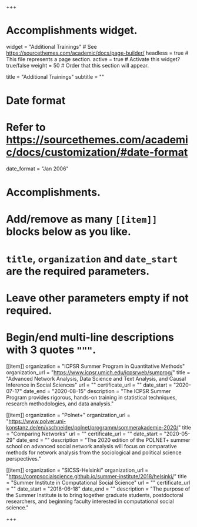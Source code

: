 +++
# Accomplishments widget.
widget = "Additional Trainings"  # See https://sourcethemes.com/academic/docs/page-builder/
headless = true  # This file represents a page section.
active = true  # Activate this widget? true/false
weight = 50  # Order that this section will appear.

title = "Additional Trainings"
subtitle = ""

# Date format
#   Refer to https://sourcethemes.com/academic/docs/customization/#date-format
date_format = "Jan 2006"

# Accomplishments.
#   Add/remove as many `[[item]]` blocks below as you like.
#   `title`, `organization` and `date_start` are the required parameters.
#   Leave other parameters empty if not required.
#   Begin/end multi-line descriptions with 3 quotes `"""`.

[[item]]
  organization = "ICPSR Summer Program in Quantitative Methods"
  organization_url = "https://www.icpsr.umich.edu/icpsrweb/sumprog/"
  title = "Advanced Network Analysis, Data Science and Text Analysis, and Causal Inference in Social Sciences"
  url = ""
  certificate_url = ""
  date_start = "2020-07-17"
  date_end = "2020-08-15"
  description = "The ICPSR Summer Program provides rigorous, hands-on training in statistical techniques, research methodologies, and data analysis."

[[item]]
  organization = "Polnet+"
  organization_url = "https://www.polver.uni-konstanz.de/en/vschneider/polnet/programm/sommerakademie-2020/"
  title = "Comparing Networks"
  url = ""
  certificate_url = ""
  date_start = "2020-05-29"
  date_end = ""
  description = "The 2020 edition of the POLNET+ summer school on advanced social network analysis will focus on comparative methods for network analysis from the sociological and political science perspectives."
  
[[item]]
  organization = "SICSS-Helsinki"
  organization_url = "https://compsocialscience.github.io/summer-institute/2018/helsinki/"
  title = "Summer Institute in Computational Social Science"
  url = ""
  certificate_url = ""
  date_start = "2018-06-18"
  date_end = ""
  description = "The purpose of the Summer Institute is to bring together graduate students, postdoctoral researchers, and beginning faculty interested in computational social science."

+++
